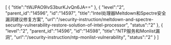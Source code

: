 [
	{
		"title":"tWJPAO9lvS3burKJvQn6JA=="
	},
	{
		"level":"2",
		"parent_id":"14596",
		"id":"14597",
		"title":"Intel处理器Meltdown和Spectre安全漏洞建议修复方案",
		"url":"/security-instruction/meltdown-and-spectre-security-vulnerability-restore-solution-of-intel-processor",
		"status":"2"
	},
	{
		"level":"2",
		"parent_id":"14596",
		"id":"14598",
		"title":"NTP服务和Monlist漏洞",
		"url":"/security-instruction/ntp-monlist-vulnerability",
		"status":"2"
	}
]